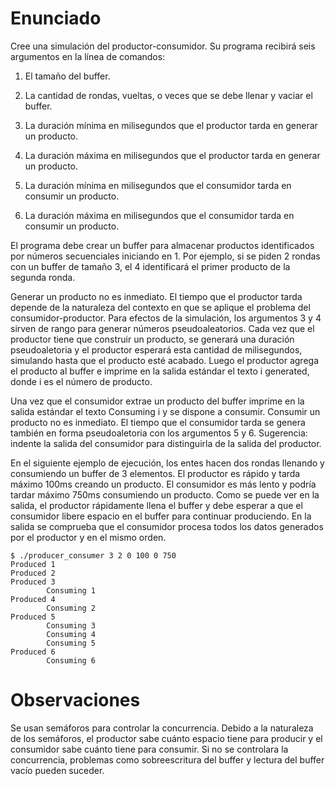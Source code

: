 # Enunciado

Cree una simulación del productor-consumidor. Su programa recibirá seis argumentos en la línea de comandos:

1. El tamaño del buffer.

2. La cantidad de rondas, vueltas, o veces que se debe llenar y vaciar el buffer.

3. La duración mínima en milisegundos que el productor tarda en generar un producto.

4. La duración máxima en milisegundos que el productor tarda en generar un producto.

5. La duración mínima en milisegundos que el consumidor tarda en consumir un producto.

6. La duración máxima en milisegundos que el consumidor tarda en consumir un producto.

El programa debe crear un buffer para almacenar productos identificados por números secuenciales iniciando en 1. Por ejemplo, si se piden 2 rondas con un buffer de tamaño 3, el 4 identificará el primer producto de la segunda ronda.

Generar un producto no es inmediato. El tiempo que el productor tarda depende de la naturaleza del contexto en que se aplique el problema del consumidor-productor. Para efectos de la simulación, los argumentos 3 y 4 sirven de rango para generar números pseudoaleatorios. Cada vez que el productor tiene que construir un producto, se generará una duración pseudoaletoria y el productor esperará esta cantidad de milisegundos, simulando hasta que el producto esté acabado. Luego el productor agrega el producto al buffer e imprime en la salida estándar el texto i generated, donde i es el número de producto.

Una vez que el consumidor extrae un producto del buffer imprime en la salida estándar el texto Consuming i y se dispone a consumir. Consumir un producto no es inmediato. El tiempo que el consumidor tarda se genera también en forma pseudoaletoria con los argumentos 5 y 6. Sugerencia: indente la salida del consumidor para distinguirla de la salida del productor.

En el siguiente ejemplo de ejecución, los entes hacen dos rondas llenando y consumiendo un buffer de 3 elementos. El productor es rápido y tarda máximo 100ms creando un producto. El consumidor es más lento y podría tardar máximo 750ms consumiendo un producto. Como se puede ver en la salida, el productor rápidamente llena el buffer y debe esperar a que el consumidor libere espacio en el buffer para continuar produciendo. En la salida se comprueba que el consumidor procesa todos los datos generados por el productor y en el mismo orden.

````
$ ./producer_consumer 3 2 0 100 0 750
Produced 1
Produced 2
Produced 3
		Consuming 1
Produced 4
		Consuming 2
Produced 5
		Consuming 3
		Consuming 4
		Consuming 5
Produced 6
		Consuming 6
````

# Observaciones
Se usan semáforos para controlar la concurrencia. Debido a la naturaleza de los semáforos, el productor sabe cuánto espacio tiene para producir y el consumidor sabe cuánto tiene para consumir. Si no se controlara la concurrencia, problemas como sobreescritura del buffer y lectura del buffer vacío pueden suceder.
